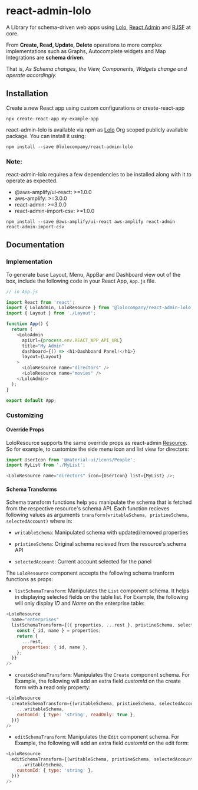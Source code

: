 # react-admin-lolo

A Library for schema-driven web apps using [Lolo](https://lolo.company), [React Admin](https://github.com/marmelab/react-admin) and [RJSF](https://github.com/rjsf-team/react-jsonschema-form) at core.

From **Create, Read, Update, Delete** operations to more complex implementations such as Graphs, Autocomplete widgets and Map Integrations are **schema driven**.

That is, _As Schema changes, the View, Components, Widgets change and operate accordingly._

## Installation

Create a new React app using custom configurations or create-react-app

```
npx create-react-app my-example-app
```

react-admin-lolo is available via npm as [Lolo](https://lolo.company) Org scoped publicly available package. You can install it using:

```
npm install --save @lolocompany/react-admin-lolo
```

### Note:

react-admin-lolo requires a few dependencies to be installed along with it to operate as expected.

- @aws-amplify/ui-react: >=1.0.0
- aws-amplify: >=3.0.0
- react-admin: >=3.0.0
- react-admin-import-csv: >=1.0.0

```
npm install --save @aws-amplify/ui-react aws-amplify react-admin react-admin-import-csv
```

## Documentation

### Implementation

To generate base Layout, Menu, AppBar and Dashboard view out of the box, include the following code in your React App, `App.js` file.

```javascript
// in App.js

import React from 'react';
import { LoloAdmin, LoloResource } from '@lolocompany/react-admin-lolo';
import { Layout } from './Layout';

function App() {
  return (
    <LoloAdmin
      apiUrl={process.env.REACT_APP_API_URL}
      title="My Admin"
      dashboard={() => <h1>Dashboard Panel!</h1>}
      layout={Layout}
    >
      <LoloResource name="directors" />
      <LoloResource name="movies" />
    </LoloAdmin>
  );
}

export default App;
```

### Customizing

#### Override Props

LoloResource supports the same override props as react-admin [Resource](https://marmelab.com/react-admin/Resource.html#the-resource-component). So for example, to customize the side menu icon and list view for directors:

```javascript
import UserIcon from '@material-ui/icons/People';
import MyList from './MyList';

<LoloResource name="directors" icon={UserIcon} list={MyList} />;
```

#### Schema Transforms

Schema transform functions help you manipulate the schema that is fetched from the respective resource's schema API. Each function recieves following values as arguments `transform(writableSchema, pristineSchema, selectedAccount)` where in:

- `writableSchema`: Manipulated schema with updated/removed properties

- `pristineSchema`: Original schema recieved from the resource's schema API

- `selectedAccount`: Current account selected for the panel

The `LoloResource` component accepts the following schema tranform functions as props:

- `listSchemaTransform`: Manipulates the `List` component schema. It helps in displaying selected fields on the table list. For Example, the following will only display _ID_ and _Name_ on the enterprise table:

```javascript
<LoloResource
  name="enterprises"
  listSchemaTransform={({ properties, ...rest }, pristineSchema, selectedAccount) => {
    const { id, name } = properties;
    return {
      ...rest,
      properties: { id, name },
    };
  }}
/>
```

- `createSchemaTransform`: Manipulates the `Create` component schema. For Example, the following will add an extra field _customId_ on the create form with a read only property:

```javascript
<LoloResource
  createSchemaTransform={(writableSchema, pristineSchema, selectedAccount) => ({
    ...writableSchema,
    customId: { type: 'string', readOnly: true },
  })}
/>
```

- `editSchemaTransform`: Manipulates the `Edit` component schema. For Example, the following will add an extra field _customId_ on the edit form:

```javascript
<LoloResource
  editSchemaTransform={(writableSchema, pristineSchema, selectedAccount) => ({
    ...writableSchema,
    customId: { type: 'string' },
  })}
/>
```
